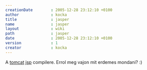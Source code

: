 ```yaml
---
creationDate        : 2005-12-28 23:12:10 +0100 
author              : kocka 
title               : jasper 
name                : jasper 
layout              : wiki 
path                : jasper 
date                : 2005-12-28 23:12:10 +0100 
version             : 1 
creator             : kocka 
---
```

A [tomcat](tomcat.html) [jsp](JSP.html) compilere. Errol meg vajon mit erdemes mondani? :)

